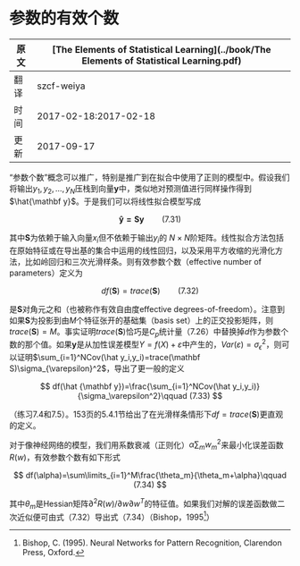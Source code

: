 # 参数的有效个数

| 原文   | [The Elements of Statistical Learning](../book/The Elements of Statistical Learning.pdf) |
| ---- | ---------------------------------------- |
| 翻译   | szcf-weiya                               |
| 时间   | 2017-02-18:2017-02-18                    |
|更新|2017-09-17|

“参数个数”概念可以推广，特别是推广到在拟合中使用了正则的模型中。假设我们将输出$y_1,y_2,\ldots,y_N$压栈到向量$\mathbf y$中，类似地对预测值进行同样操作得到$\hat{\mathbf y}$。于是我们可以将线性拟合模型写成

$$
\mathbf{\hat y=Sy}\qquad (7.31)
$$

其中$\mathbf S$为依赖于输入向量$x_i$但不依赖于输出$y_i$的 $N\times N$阶矩阵。线性拟合方法包括在原始特征或在导出基的集合中运用的线性回归，以及采用平方收缩的光滑化方法，比如岭回归和三次光滑样条。则有效参数个数（effective number of parameters）定义为

$$
df(\mathbf S)=trace(\mathbf S)\qquad (7.32)
$$

是$\mathbf S$对角元之和（也被称作有效自由度effective degrees-of-freedom）。注意到如果$\mathbf S$为投影到由$M$个特征张开的基础集（basis set）上的正交投影矩阵，则$trace(\mathbf S)=M$。事实证明$trace(\mathbf S)$恰巧是$C_p$统计量（7.26）中替换掉$d$作为参数个数的那个值。如果$\mathbf y$是从加性误差模型$Y=f(X)+\varepsilon$中产生的，$Var(\varepsilon)=\sigma_\epsilon^2$，则可以证明$\sum_{i=1}^NCov(\hat y_i,y_i)=trace(\mathbf S)\sigma_{\varepsilon}^2$，导出了更一般的定义

$$
df(\hat {\mathbf y})=\frac{\sum_{i=1}^NCov(\hat y_i,y_i)}{\sigma_\varepsilon^2}\qquad (7.33)
$$

（练习7.4和7.5）。153页的5.4.1节给出了在光滑样条情形下$df=trace(\mathbf S)$更直观的定义。

对于像神经网络的模型，我们用系数衰减（正则化）$\alpha\sum_m w_m^2$来最小化误差函数$R(w)$，有效参数个数有如下形式

$$
df(\alpha)=\sum\limits_{i=1}^M\frac{\theta_m}{\theta_m+\alpha}\qquad (7.34)
$$

其中$\theta_m$是Hessian矩阵$\partial^2R(w)/\partial w\partial w^T$的特征值。如果我们对解的误差函数做二次近似便可由式（7.32）导出式（7.34）（Bishop，1995[^1]）

[^1]: Bishop, C. (1995). Neural Networks for Pattern Recognition, Clarendon Press, Oxford.
